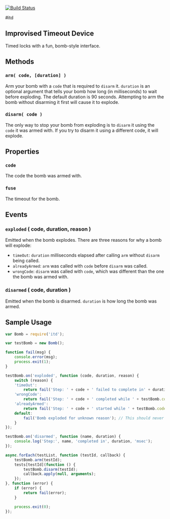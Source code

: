 [![Build Status](https://travis-ci.org/Wizcorp/itd.svg?branch=master)](https://travis-ci.org/Wizcorp/itd)

#itd

## Improvised Timeout Device

Timed locks with a fun, bomb-style interface.

## Methods

### `arm( code, [duration] )`
Arm your bomb with a `code` that is required to `disarm` it. `duration` is an optional argument that tells your bomb how long (in milliseconds) to wait before exploding. The default duration is 90 seconds. Attempting to arm the bomb without disarming it first will cause it to explode.

### `disarm( code )`
The only way to stop your bomb from exploding is to `disarm` it using the `code` it was armed with. If you try to disarm it using a different code, it will explode.

## Properties

### `code`
The code the bomb was armed with.

### `fuse`
The timeout for the bomb.

## Events

### `exploded` ( code, duration, reason )

Emitted when the bomb explodes. There are three reasons for why a bomb will explode:
* `timeOut`: `duration` milliseconds elapsed after calling `arm` without `disarm` being called.
* `alreadyArmed`: `arm` was called with `code` before `disarm` was called.
* `wrongCode`: `disarm` was called with `code`, which was different than the one the bomb was armed with.

### `disarmed` ( code, duration )

Emitted when the bomb is disarmed. `duration` is how long the bomb was armed.

## Sample Usage

``` javascript
var Bomb = require('itd');

var testBomb = new Bomb();

function fail(msg) {
	console.error(msg);
	process.exit(1);
}

testBomb.on('exploded', function (code, duration, reason) {
	switch (reason) {
	'timeOut':
		return fail('Step: ' + code + ' failed to complete in' + duration + 'msec');
	'wrongCode':
		return fail('Step: ' + code + ' completed while ' + testBomb.code + ' was active');
	'alreadyArmed':
		return fail('Step: ' + code + ' started while ' + testBomb.code + ' was active');
	default:
		fail('Bomb exploded for unknown reason'); // This should never happen.
	}
});

testBomb.on('disarmed', function (name, duration) {
	console.log('Step:', name, 'completed in', duration, 'msec');
});

async.forEach(testList, function (testId, callback) {
	testBomb.arm(testId);
	tests[testId](function () {
		testBomb.disarm(testId);
		callback.apply(null, arguments);
	});
}, function (error) {
	if (error) {
		return fail(error);
	}

	process.exit(0);
});

```
